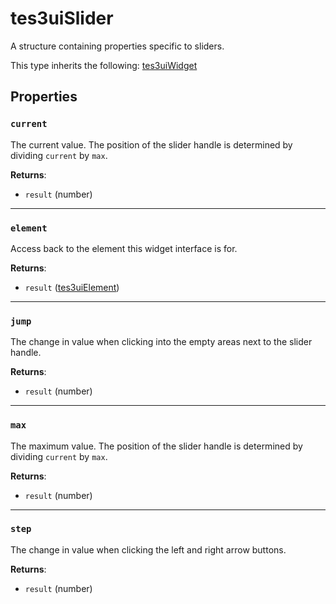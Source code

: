 # tes3uiSlider
<div class="search_terms" style="display: none">tes3uislider, slider</div>

<!---
	This file is autogenerated. Do not edit this file manually. Your changes will be ignored.
	More information: https://github.com/MWSE/MWSE/tree/master/docs
-->

A structure containing properties specific to sliders.

This type inherits the following: [tes3uiWidget](../../types/tes3uiWidget)
## Properties

### `current`
<div class="search_terms" style="display: none">current</div>

The current value. The position of the slider handle is determined by dividing `current` by `max`.

**Returns**:

* `result` (number)

***

### `element`
<div class="search_terms" style="display: none">element</div>

Access back to the element this widget interface is for.

**Returns**:

* `result` ([tes3uiElement](../../types/tes3uiElement))

***

### `jump`
<div class="search_terms" style="display: none">jump</div>

The change in value when clicking into the empty areas next to the slider handle.

**Returns**:

* `result` (number)

***

### `max`
<div class="search_terms" style="display: none">max</div>

The maximum value. The position of the slider handle is determined by dividing `current` by `max`.

**Returns**:

* `result` (number)

***

### `step`
<div class="search_terms" style="display: none">step</div>

The change in value when clicking the left and right arrow buttons.

**Returns**:

* `result` (number)

